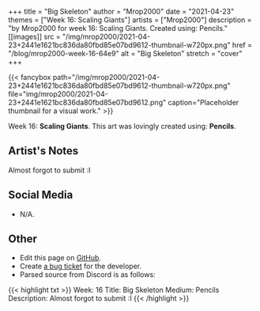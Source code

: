 +++
title =       "Big Skeleton"
author =      "Mrop2000"
date =        "2021-04-23"
themes =      ["Week 16: Scaling Giants"]
artists =     ["Mrop2000"]
description = "by Mrop2000 for week 16: Scaling Giants. Created using: Pencils."
[[images]]
              src = "/img/mrop2000/2021-04-23+2441e1621bc836da80fbd85e07bd9612-thumbnail-w720px.png"
              href = "/blog/mrop2000-week-16-64e9"
              alt = "Big Skeleton"
              stretch = "cover"
+++


{{< fancybox path="/img/mrop2000/2021-04-23+2441e1621bc836da80fbd85e07bd9612-thumbnail-w720px.png" file="img/mrop2000/2021-04-23+2441e1621bc836da80fbd85e07bd9612.png" caption="Placeholder thumbnail for a visual work." >}}


Week 16: **Scaling Giants**. This art was lovingly created using: **Pencils**.

## Artist's Notes

Almost forgot to submit :I

## Social Media

- N/A.

## Other

- Edit this page on [GitHub](https://github.com/teaminkling/web-refresh/edit/main/content/blog/mrop2000-week-16-64e9.md).
- Create [a bug ticket](https://github.com/teaminkling/web-refresh/issues/new?assignees=&labels=bug&template=problem-report.md&title=) for the developer.
- Parsed source from Discord is as follows:

{{< highlight txt >}}
Week: 16
Title: Big Skeleton
Medium: Pencils
Description: Almost forgot to submit :I
{{< /highlight >}}